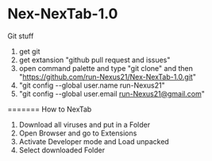 # Nex-NexTab-1.0

Git stuff

1. get git
2. get extansion "github pull request and issues"
3. open command palette and type "git clone" and then "https://github.com/run-Nexus21/Nex-NexTab-1.0.git" 
4. "git config --global user.name run-Nexus21"
5. "git config --global user.email run-Nexus21@gmail.com"

=======
How to NexTab

1. Download all viruses and put in a Folder
2. Open Browser and go to Extensions
3. Activate Developer mode and Load unpacked
4. Select downloaded Folder
